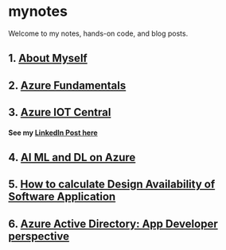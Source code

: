 # mynotes

Welcome to my notes, hands-on code, and blog posts.
## 1. [About Myself](https://www.linkedin.com/in/keerthi-prakash-raravi-00325121/)
## 2. [Azure Fundamentals](azure-fundamentals/AzureFundamentals.md)
## 3. [Azure IOT Central](azure-iot-central/AzureIOTCentral.md)
#### See my [LinkedIn Post here](https://www.linkedin.com/pulse/azure-iot-central-how-different-from-hub-keerthi-prakash-raravi/?trackingId=aiziXZmR6CR6vGNrGELHAw%3D%3D)
## 4. [AI ML and DL on Azure](https://www.linkedin.com/pulse/ai-ml-dl-azure-keerthi-prakash-raravi/?trackingId=Z7FozxSoATmo4MesLZ6gDw%3D%3D) 
## 5. [How to calculate Design Availability of Software Application](https://www.linkedin.com/pulse/how-calculate-design-availability-software-keerthi-prakash-raravi/?trackingId=a31AdETCSKQhpXJBDMBl4Q%3D%3D) 

## 6. [Azure Active Directory: App Developer perspective](azure-active-directory/aad.md)